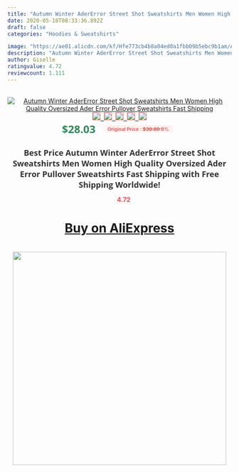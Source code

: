 ```yaml
---
title: "Autumn Winter AderError Street Shot Sweatshirts Men Women High Quality Oversized Ader Error Pullover Sweatshirts Fast Shipping"
date: 2020-05-18T08:33:36.892Z
draft: false
categories: "Hoodies & Sweatshirts"

image: "https://ae01.alicdn.com/kf/Hfe773cb4b8a04ed0a1fbb09b5ebc9b1am/Autumn-Winter-AderError-Street-Shot-Sweatshirts-Men-Women-High-Quality-Oversized-Ader-Error-Pullover-Sweatshirts-Fast.jpg"
description: "Autumn Winter AderError Street Shot Sweatshirts Men Women High Quality Oversized Ader Error Pullover Sweatshirts Fast Shipping"
author: Giselle
ratingvalue: 4.72
reviewcount: 1.111
---
```

<br>
<div style="text-align: center;">
<a href="https://s.click.aliexpress.com/e/_A3GUc9" target="_blank" rel="nofollow noopener noreferrer"><img alt="Autumn Winter AderError Street Shot Sweatshirts Men Women High Quality Oversized Ader Error Pullover Sweatshirts Fast Shipping" class="magnifier-image" src="https://ae01.alicdn.com/kf/Hfe773cb4b8a04ed0a1fbb09b5ebc9b1am/Autumn-Winter-AderError-Street-Shot-Sweatshirts-Men-Women-High-Quality-Oversized-Ader-Error-Pullover-Sweatshirts-Fast.jpg_640x640.jpg">
<br>
<img style="border:1px solid salmon" src="https://ae01.alicdn.com/kf/Hfe773cb4b8a04ed0a1fbb09b5ebc9b1am/Autumn-Winter-AderError-Street-Shot-Sweatshirts-Men-Women-High-Quality-Oversized-Ader-Error-Pullover-Sweatshirts-Fast.jpg_120x120.jpg">&nbsp;&nbsp;<img style="border:1px solid salmon" src="https://ae01.alicdn.com/kf/Hc24859e245f74dc9889e794508ca3169C/Autumn-Winter-AderError-Street-Shot-Sweatshirts-Men-Women-High-Quality-Oversized-Ader-Error-Pullover-Sweatshirts-Fast.jpg_120x120.jpg">&nbsp;&nbsp;<img style="border:1px solid salmon" src="https://ae01.alicdn.com/kf/H1aa7c9a4e5064c8ba459d32cf210b59fY/Autumn-Winter-AderError-Street-Shot-Sweatshirts-Men-Women-High-Quality-Oversized-Ader-Error-Pullover-Sweatshirts-Fast.jpg_120x120.jpg">&nbsp;&nbsp;<img style="border:1px solid salmon" src="https://ae01.alicdn.com/kf/Hdc8b5d0572414e52b4486137620da68fZ/Autumn-Winter-AderError-Street-Shot-Sweatshirts-Men-Women-High-Quality-Oversized-Ader-Error-Pullover-Sweatshirts-Fast.jpg_120x120.jpg">&nbsp;&nbsp;<img style="border:1px solid salmon" src="https://ae01.alicdn.com/kf/Hc3445292edf848088c4d874fbf1f399bZ/Autumn-Winter-AderError-Street-Shot-Sweatshirts-Men-Women-High-Quality-Oversized-Ader-Error-Pullover-Sweatshirts-Fast.jpg_120x120.jpg"></a></div><br0>
<div style="text-align: center;"><span style="background-color: white; border: 0px; box-sizing: border-box; color: seagreen; display: inline-block; font-family: &quot;open sans&quot; , &quot;arial&quot; , &quot;helvetica&quot; , sans-serif , &quot;heiti&quot;; font-size: 24px; font-stretch: inherit; font-weight: 700; line-height: inherit; margin: 0px 10px 0px 0px; padding: 0px; vertical-align: middle;">$28.03 </span>
<span style="background: rgb(255 , 241 , 241); border-radius: 3px; border: 0px; box-sizing: border-box; color: #ff4747; display: inline-block; font-family: inherit; font-size: 12px; font-stretch: inherit; font-style: inherit; font-variant: inherit; font-weight: 600; line-height: inherit; margin: 0px; padding: 2px 5px; transform: scale(0.9); vertical-align: middle;">Original Price : <b style="text-decoration: line-through;">$30.80 </b> 9%&nbsp;&nbsp;</span></div>
<h1 style="color: #333333; display: inline-block; font-family: &quot;open sans&quot; , &quot;arial&quot; , &quot;helvetica&quot; , sans-serif , &quot;heiti&quot;; font-size: 18px; font-stretch: inherit; font-weight: 700; text-align: center;">Best Price Autumn Winter AderError Street Shot Sweatshirts Men Women High Quality Oversized Ader Error Pullover Sweatshirts Fast Shipping with Free Shipping Worldwide!</h1>
<div style="color: #ff4747; text-align: center;">
<img src="https://4.bp.blogspot.com/-M0ZcTcb-5uY/XleCXlxnR4I/AAAAAAAAAEc/OrjgMkXV1oMQFaCRZj5HQwOCBcu3w1FegCPcBGAYYCw/s1600/star.png" style="height: 15px;">&nbsp;<b>4.72</b></div>
<div class="button_cont" align="center"><a class="buynow_a" href="https://s.click.aliexpress.com/e/_A3GUc9" target="_blank" rel="nofollow noopener noreferrer"><H1>Buy on AliExpress</H1></a></div><br>
<div class="separator" style="clear: both; text-align: center;">
<img src="https://lh3.googleusercontent.com/-pTy5HemUv9M/XlePHvY0dAI/AAAAAAAAAE4/0nX5iRUoIWY8eMW9Dpxeirr157OZliDIgCLcBGAsYHQ/s1600/badge.gif" width="480">
</div>
